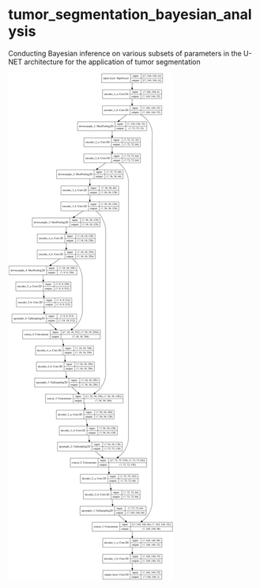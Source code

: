 # tumor_segmentation_bayesian_analysis
Conducting Bayesian inference on various subsets of parameters in the U-NET architecture for the application of tumor segmentation

![Image of Yaktocat](https://github.com/jeremiahhauth/tumor_segmentation_bayesian_analysis/blob/master/load_trained_models/deterministic_model.png)
